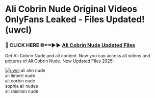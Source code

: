 # Ali Cobrin Nude Original Videos 0nlyFans Leaked - Files Updated! (uwcl)

<h3>🔴 CLICK HERE 🌐==►► <a href="https://tinyurl.com/yc6ubb5a" rel="nofollow">Ali Cobrin Nude Updated Files</a></h3>

Get Ali Cobrin Nude and all content. Now you can access all videos and pictures of Ali Cobrin Nude. New Updated Files 2025!

[![uwcl](https://i.imgur.com/7eu0CRL.gif)](https://tinyurl.com/yc6ubb5a)
ali ahn nude<br>
ali liebert nude<br>
ali corbin nude<br>
sophia ali nudes<br>
ali raisman nude